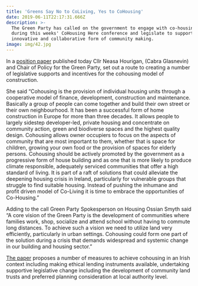 ```yaml
---
title: 'Greens Say No to CoLiving, Yes to CoHousing'
date: 2019-06-11T22:17:31.666Z
description: >-
  The Green Party has called on the government to engage with co-housing groups
  during this weeks' CoHousing Here conference and legislate to support this
  innovative and collaborative form of community making. 
image: img/42.jpg
---
```

In a [position paper](/docs/CohousingJune2019.pdf) published today Cllr Neasa Hourigan, (Cabra Glasnevin) and Chair of Policy for the Green Party, set out a route to creating a number of legislative supports and incentives for the cohousing model of construction.

She said “Cohousing is the provision of individual housing units through a cooperative model of finance, development, construction and maintenance. Basically a group of people can come together and build their own street or their own neighbourhood. It has been a successful form of home construction in Europe for more than three decades. It allows people to largely sidestep developer-led, private housing and concentrate on community action, green and biodiverse spaces and the highest quality design. Cohousing allows owner occupiers to focus on the aspects of community that are most important to them, whether that is space for children, growing your own food or the provision of spaces for elderly persons. Cohousing should be actively promoted by the government as a progressive form of house building and as one that is more likely to produce climate responsible, adequately serviced communities that offer a high standard of living. It is part of a raft of solutions that could alleviate the deepening housing crisis in Ireland, particularly for vulnerable groups that struggle to find suitable housing. Instead of pushing the inhumane and profit driven model of Co-Living it is time to embrace the opportunities of Co-Housing.”

Adding to the call Green Party Spokesperson on Housing Ossian Smyth said “A core vision of the Green Party is the development of communities where families work, shop, socialize and attend school without having to commute long distances. To achieve such a vision we need to utilize land very efficiently, particularly in urban settings. Cohousing could form one part of the solution during a crisis that demands widespread and systemic change in our building and housing sector.”

[The paper](/docs/CohousingJune2019.pdf) proposes a number of measures to achieve cohousing in an Irish context including making ethical lending instruments available, undertaking supportive legislative change including the development of community land trusts and preferred planning consideration at local authority level.
